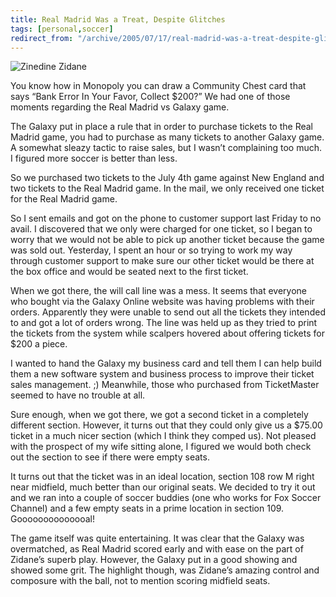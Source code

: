 ```yaml
---
title: Real Madrid Was a Treat, Despite Glitches
tags: [personal,soccer]
redirect_from: "/archive/2005/07/17/real-madrid-was-a-treat-despite-glitches.aspx/"
---
```


![Zinedine Zidane](https://haacked.com/images/ZidaneOnTheAttack.jpg)

You know how in Monopoly you can draw a Community Chest card that says
“Bank Error In Your Favor, Collect \$200?” We had one of those moments
regarding the Real Madrid vs Galaxy game.

The Galaxy put in place a rule that in order to purchase tickets to the
Real Madrid game, you had to purchase as many tickets to another Galaxy
game. A somewhat sleazy tactic to raise sales, but I wasn’t complaining
too much. I figured more soccer is better than less.

So we purchased two tickets to the July 4th game against New England and
two tickets to the Real Madrid game. In the mail, we only received one
ticket for the Real Madrid game.

So I sent emails and got on the phone to customer support last Friday to
no avail. I discovered that we only were charged for one ticket, so I
began to worry that we would not be able to pick up another ticket
because the game was sold out. Yesterday, I spent an hour or so trying
to work my way through customer support to make sure our other ticket
would be there at the box office and would be seated next to the first
ticket.

When we got there, the will call line was a mess. It seems that everyone
who bought via the Galaxy Online website was having problems with their
orders. Apparently they were unable to send out all the tickets they
intended to and got a lot of orders wrong. The line was held up as they
tried to print the tickets from the system while scalpers hovered about
offering tickets for \$200 a piece.

I wanted to hand the Galaxy my business card and tell them I can help
build them a new software system and business process to improve their
ticket sales management. ;) Meanwhile, those who purchased from
TicketMaster seemed to have no trouble at all.

Sure enough, when we got there, we got a second ticket in a completely
different section. However, it turns out that they could only give us a
\$75.00 ticket in a much nicer section (which I think they comped us).
Not pleased with the prospect of my wife sitting alone, I figured we
would both check out the section to see if there were empty seats.

It turns out that the ticket was in an ideal location, section 108 row M
right near midfield, much better than our original seats. We decided to
try it out and we ran into a couple of soccer buddies (one who works for
Fox Soccer Channel) and a few empty seats in a prime location in section
109. Goooooooooooooal!

The game itself was quite entertaining. It was clear that the Galaxy was
overmatched, as Real Madrid scored early and with ease on the part of
Zidane’s superb play. However, the Galaxy put in a good showing and
showed some grit. The highlight though, was Zidane’s amazing control and
composure with the ball, not to mention scoring midfield seats.

